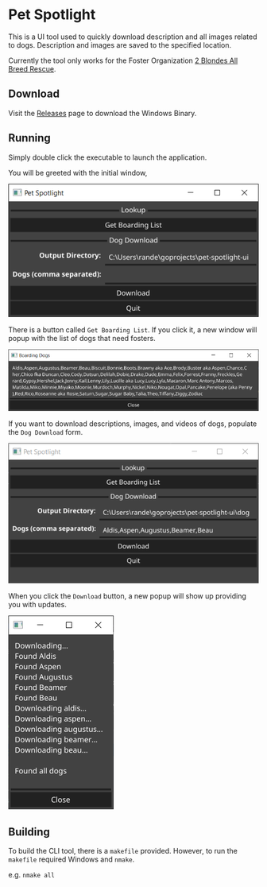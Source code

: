 # Pet Spotlight
This is a UI tool used to quickly download description and all images related to dogs. Description and images are saved to the specified location.

Currently the tool only works for the Foster Organization [2 Blondes All Breed Rescue](https://2babrescue.com/).

## Download
Visit the [Releases](https://github.com/Piszmog/pet-spotlight/releases) page to download the Windows Binary.

## Running
Simply double click the executable to launch the application.

You will be greeted with the initial window,

![initial](images/initial_window.PNG)

There is a button called `Get Boarding List`. If you click it, a new window will popup with the list of dogs that 
need fosters. 

![list](images/boarding_list.PNG)

If you want to download descriptions, images, and videos of dogs, populate the `Dog Download` form.

![opt](images/download_options.PNG)

When you click the `Download` button, a new popup will show up providing you with updates.

![down](images/download_window.PNG)

## Building
To build the CLI tool, there is a `makefile` provided. However, to run the `makefile` required Windows and `nmake`.

e.g. `nmake all`